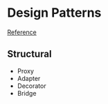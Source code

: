 # Design Patterns

[Reference](https://dzone.com/refcardz/design-patterns)


## Structural

- Proxy
- Adapter
- Decorator
- Bridge
